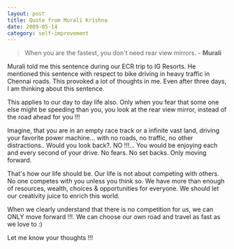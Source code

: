 ```yaml
---
layout: post
title: Quote from Murali Krishna
date: 2009-05-14
category: self-improvement
---
```


> When you are the fastest, you don't need rear view mirrors. - **Murali**  

Murali told me this sentence during our ECR trip to IG Resorts. He mentioned this sentence with respect to bike driving in heavy traffic in Chennai roads. This provoked a lot of thoughts in me. Even after three days, I am thinking about this sentence.  

This applies to our day to day life also. Only when you fear that some one else might be speeding than you, you look at the rear view mirror, instead of the road ahead for you !!!  

Imagine, that you are in an empty race track or a infinite vast land, driving your favorite power machine... with no roads, no traffic, no other distractions.. Would you look back?. NO !!!... You would be enjoying each and every second of your drive. No fears. No set backs. Only moving forward.  

That's how our life should be. Our life is not about competing with others. No one competes with you unless you think so. We have more than enough of resources, wealth, choices & opportunities for everyone. We should let our creativity juice to enrich this world.  

When we clearly understand that there is no competition for us, we can ONLY move forward !!!. We can choose our own road and travel as fast as we love to :)  

Let me know your thoughts !!!  
